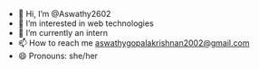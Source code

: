 - 👋 Hi, I’m @Aswathy2602
- 👀 I’m interested in web technologies
- 🌱 I’m currently an intern 
- 📫 How to reach me aswathygopalakrishnan2002@gmail.com
- 😄 Pronouns: she/her

<!---
Aswathy2602/Aswathy2602 is a ✨ special ✨ repository because its `README.md` (this file) appears on your GitHub profile.
You can click the Preview link to take a look at your changes.
--->
